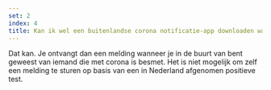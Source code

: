 ```yaml
---
set: 2
index: 4
title: Kan ik wel een buitenlandse corona notificatie-app downloaden wanneer ik in het buitenland ben waar deze app nog wel operationeel is?
---
```

Dat kan. Je ontvangt dan een melding wanneer je in de buurt van bent geweest van iemand die met corona is besmet. Het is niet mogelijk om zelf een melding te sturen op basis van een in Nederland afgenomen positieve test.
